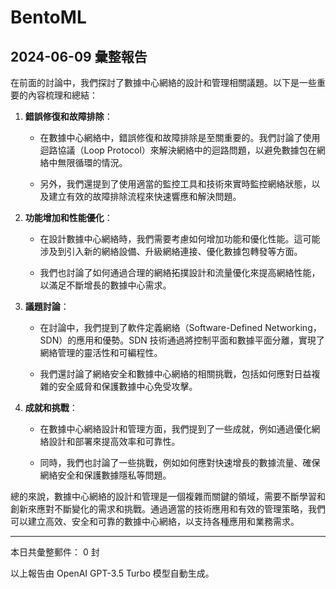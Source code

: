 # BentoML

## 2024-06-09 彙整報告

在前面的討論中，我們探討了數據中心網絡的設計和管理相關議題。以下是一些重要的內容梳理和總結：



1. **錯誤修復和故障排除**：

   - 在數據中心網絡中，錯誤修復和故障排除是至關重要的。我們討論了使用迴路協議（Loop Protocol）來解決網絡中的迴路問題，以避免數據包在網絡中無限循環的情況。

   - 另外，我們還提到了使用適當的監控工具和技術來實時監控網絡狀態，以及建立有效的故障排除流程來快速響應和解決問題。



2. **功能增加和性能優化**：

   - 在設計數據中心網絡時，我們需要考慮如何增加功能和優化性能。這可能涉及到引入新的網絡設備、升級網絡連接、優化數據包轉發等方面。

   - 我們也討論了如何通過合理的網絡拓撲設計和流量優化來提高網絡性能，以滿足不斷增長的數據中心需求。



3. **議題討論**：

   - 在討論中，我們提到了軟件定義網絡（Software-Defined Networking，SDN）的應用和優勢。SDN 技術通過將控制平面和數據平面分離，實現了網絡管理的靈活性和可編程性。

   - 我們還討論了網絡安全和數據中心網絡的相關挑戰，包括如何應對日益複雜的安全威脅和保護數據中心免受攻擊。



4. **成就和挑戰**：

   - 在數據中心網絡設計和管理方面，我們提到了一些成就，例如通過優化網絡設計和部署來提高效率和可靠性。

   - 同時，我們也討論了一些挑戰，例如如何應對快速增長的數據流量、確保網絡安全和保護數據隱私等問題。



總的來說，數據中心網絡的設計和管理是一個複雜而關鍵的領域，需要不斷學習和創新來應對不斷變化的需求和挑戰。通過適當的技術應用和有效的管理策略，我們可以建立高效、安全和可靠的數據中心網絡，以支持各種應用和業務需求。



---



本日共彙整郵件： 0 封



以上報告由 OpenAI GPT-3.5 Turbo 模型自動生成。